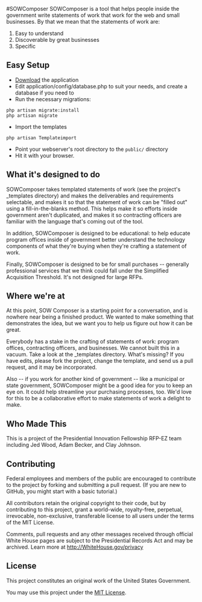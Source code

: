 #SOWComposer
SOWComposer is a tool that helps people inside the government write statements of work that work for the web and small businesses. By that we mean that the statements of work are:

1. Easy to understand
2. Discoverable by great businesses
3. Specific

## Easy Setup

- [Download](https://github.com/presidential-innovation-fellows/sowcomposer/zipball/master) the application
- Edit application/config/database.php to suit your needs, and create a database if you need to
- Run the necessary migrations:

```shell
php artisan migrate:install
php artisan migrate
```

- Import the templates

```shell
php artisan Templateimport
```

- Point your webserver's root directory to the `public/` directory
- Hit it with your browser.

## What it's designed to do

SOWComposer takes templated statements of work (see the project's _templates directory) and makes the deliverables and requirements selectable, and makes it so that the statement of work can be "filled out" using a fill-in-the-blanks method. This helps make it so efforts inside government aren't duplicated, and makes it so contracting officers are familiar with the language that's coming out of the tool.

In addition, SOWComposer is designed to be educational: to help educate program offices inside of government better understand the technology components of what they're buying when they're crafting a statement of work.

Finally, SOWComposer is designed to be for small purchases -- generally professional services that we think could fall under the Simplified Acquisition Threshold. It's not designed for large RFPs.

## Where we're at

At this point, SOW Composer is a starting point for a conversation, and is nowhere near being a finished product. We wanted to make something that demonstrates the idea, but we want you to help us figure out how it can be great.

Everybody has a stake in the crafting of statements of work: program offices, contracting officers, and businesses. We cannot built this in a vacuum. Take a look at the _templates directory. What's missing? If you have edits, please fork the project, change the template, and send us a pull request, and it may be incorporated.

Also -- if you work for another kind of government -- like a municipal or state government, SOWComposer might be a good idea for you to keep an eye on. It could help streamline your purchasing processes, too. We'd love for this to be a collaborative effort to make statements of work a delight to make.

## Who Made This
This is a project of the Presidential Innovation Fellowship RFP-EZ team including Jed Wood, Adam Becker, and Clay Johnson.

## Contributing

Federal employees and members of the public are encouraged to contribute to the project by forking and submitting a pull request. (If you are new to GitHub, you might start with a basic tutorial.)

All contributors retain the original copyright to their code, but by contributing to this project, grant a world-wide, royalty-free, perpetual, irrevocable, non-exclusive, transferable license to all users under the terms of the MIT License.

Comments, pull requests and any other messages received through official White House pages are subject to the Presidential Records Act and may be archived. Learn more at http://WhiteHouse.gov/privacy

## License
This project constitutes an original work of the United States Government.

You may use this project under the [MIT License](http://opensource.org/licenses/mit-license.php).
